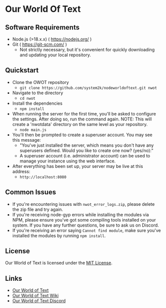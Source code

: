 # Our World Of Text #

## Software Requirements

* Node.js (>18.x.x) ( https://nodejs.org/ )
* Git ( https://git-scm.com/ )
    * Not strictly necessary, but it's convenient for quickly downloading and updating your local repository.

## Quickstart
* Clone the OWOT repository
    * `git clone https://github.com/system2k/nodeworldoftext.git nwot`
* Navigate to the directory
    * `cd nwot`
* Install the dependencies
    * `npm install`
* When running the server for the first time, you'll be asked to configure the settings. After doing so, run the command again. NOTE: This will create a 'nwotdata' directory on the same level as your repository.
    * `node main.js`
* You'll then be prompted to create a superuser account. You may see this message:
    * "You've just installed the server,
which means you don't have any superusers defined.
Would you like to create one now? (yes/no):"
    * A superuser account (i.e. administrator account) can be used to manage your instance using the web interface.
* After everything has been set up, your server may be live at this address:
    * `http://localhost:8080`

## Common Issues
* If you're encountering issues with `nwot_error_logs.zip`, please delete the zip file and try again.
* If you're receiving node-gyp errors while installing the modules via NPM, please ensure you've got some compiling tools installed on your system. If you have any further questions, be sure to ask us on Discord.
* If you're receiving an error saying `Cannot find module`, make sure you've installed the modules by running `npm install`.

## License
Our World of Text is licensed under the [MIT License](https://github.com/system2k/nodeworldoftext/blob/master/LICENSE).

## Links
* [Our World of Text](https://ourworldoftext.com)
* [Our World of Text Wiki](https://wiki.ourworldoftext.com)
* [Our World of Text Discord](https://discord.gg/aqgH45B6W3)

